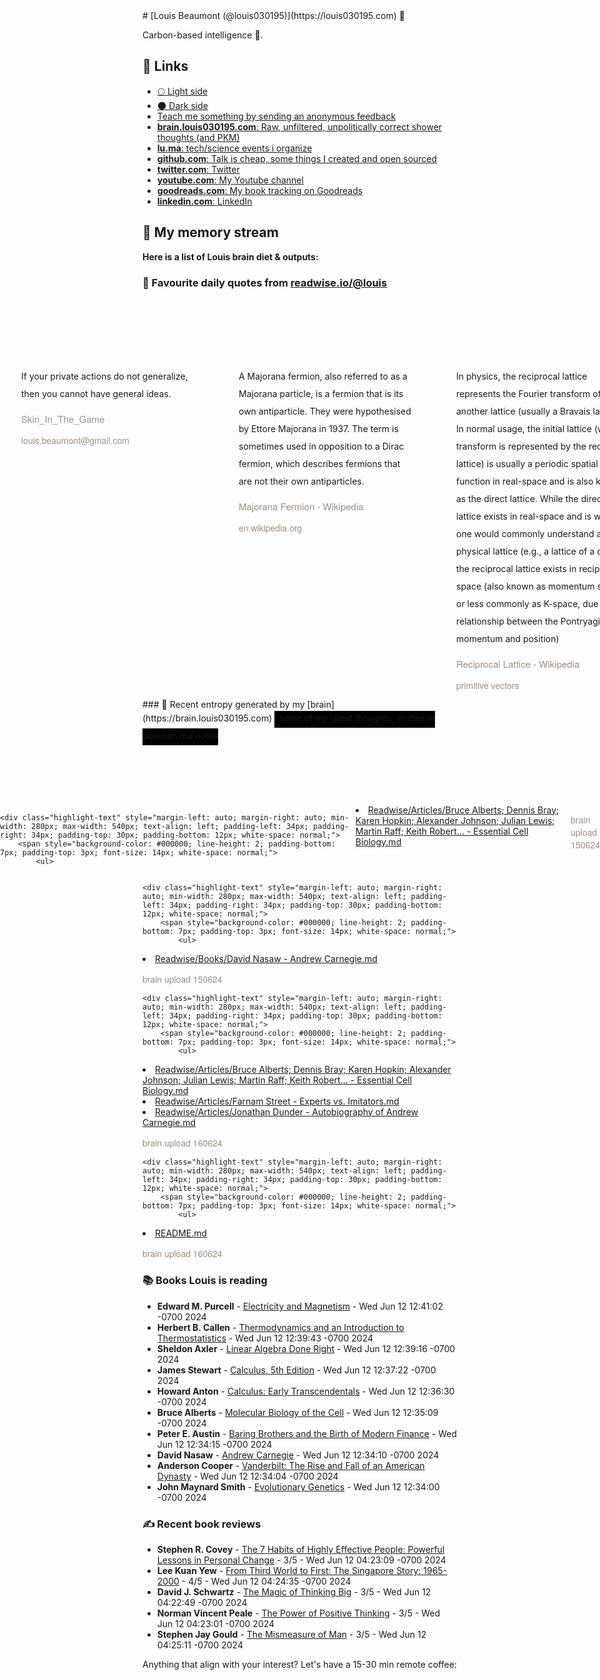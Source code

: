 <link rel="shortcut icon" href="/favicon.ico">
# [Louis Beaumont (@louis030195)](https://louis030195.com) 🤔

Carbon-based intelligence 🐒. 

## 🔗 Links

- [🌕 Light side](https://louisbeaumont.me)
- [🌑 Dark side](https://louis030195.com)
- [Teach me something by sending an anonymous feedback](https://www.admonymous.co/louis030195)
- [**brain.louis030195.com**: Raw, unfiltered, unpolitically correct shower thoughts (and PKM)](https://brain.louis030195.com)
- [**lu.ma**: tech/science events i organize](https://lu.ma/u/louis030195/events?past=1)
- [**github.com**: Talk is cheap, some things I created and open sourced](https://github.com/louis030195)
- [**twitter.com**: Twitter](https://twitter.com/@louis030195)
- [**youtube.com**: My Youtube channel](https://www.youtube.com/channel/UCQyHp-A6Y4hwRt7qmi_TYOQ)
- [**goodreads.com**: My book tracking on Goodreads](https://www.goodreads.com/user/show/103091881-louis-beaumont)
- [**linkedin.com**: LinkedIn](https://www.linkedin.com/in/louis030195)

## 🌊 My memory stream

**Here is a list of Louis brain diet & outputs:**

### 👋 Favourite daily quotes from [readwise.io/@louis](https://readwise.io/@louis)
<div class="some-highlights" style="display: flex;
  margin-left: -50vw;
  left: 50%;
  overflow-x: scroll;
  width: 100vw;
  position: relative; margin-top: 6rem;">
<div class="highlight-text" style="margin-left: auto; margin-right: auto; min-width: 280px; max-width: 540px; text-align: left; padding-left: 34px; padding-right: 34px; padding-top: 30px; padding-bottom: 12px; white-space: normal;">
<span style="background-color: transparent; line-height: 2; padding-bottom: 7px; padding-top: 3px; font-size: 14px; white-space: normal;">
          If your private actions do not generalize, then you cannot have general ideas.
        </span>
<div style="font-family: Helvetica, Arial, sans-serif;">
<div style='font-size: 14px; margin-bottom: 0; margin-top: 10px; font-family: "Raleway", "HelveticaNeue", "Helvetica Neue", Helvetica, Arial, sans-serif; white-space: normal; font-display: swap;'>
<p style="margin-bottom: 0; font-size: 15px; margin-bottom: 2px; color: #9f8e7d">Skin_In_The_Game</p>
<p style="margin-bottom: 0; color: #9f8e7d">louis.beaumont@gmail.com</p>
</div>
</div>
</div>
<div class="highlight-text" style="margin-left: auto; margin-right: auto; min-width: 280px; max-width: 540px; text-align: left; padding-left: 34px; padding-right: 34px; padding-top: 30px; padding-bottom: 12px; white-space: normal;">
<span style="background-color: transparent; line-height: 2; padding-bottom: 7px; padding-top: 3px; font-size: 14px; white-space: normal;">
          A Majorana fermion, also referred to as a Majorana particle, is a fermion that is its own antiparticle. They were hypothesised by Ettore Majorana in 1937. The term is sometimes used in opposition to a Dirac fermion, which describes fermions that are not their own antiparticles.
        </span>
<div style="font-family: Helvetica, Arial, sans-serif;">
<div style='font-size: 14px; margin-bottom: 0; margin-top: 10px; font-family: "Raleway", "HelveticaNeue", "Helvetica Neue", Helvetica, Arial, sans-serif; white-space: normal; font-display: swap;'>
<p style="margin-bottom: 0; font-size: 15px; margin-bottom: 2px; color: #9f8e7d">Majorana Fermion - Wikipedia</p>
<p style="margin-bottom: 0; color: #9f8e7d">en.wikipedia.org</p>
</div>
</div>
</div>
<div class="highlight-text" style="margin-left: auto; margin-right: auto; min-width: 280px; max-width: 540px; text-align: left; padding-left: 34px; padding-right: 34px; padding-top: 30px; padding-bottom: 12px; white-space: normal;">
<span style="background-color: transparent; line-height: 2; padding-bottom: 7px; padding-top: 3px; font-size: 14px; white-space: normal;">
          In physics, the reciprocal lattice represents the Fourier transform of another lattice (usually a Bravais lattice). In normal usage, the initial lattice (whose transform is represented by the reciprocal lattice) is usually a periodic spatial function in real-space and is also known as the direct lattice. While the direct lattice exists in real-space and is what one would commonly understand as a physical lattice (e.g., a lattice of a crystal), the reciprocal lattice exists in reciprocal space (also known as momentum space or less commonly as K-space, due to the relationship between the Pontryagin duals momentum and position)
        </span>
<div style="font-family: Helvetica, Arial, sans-serif;">
<div style='font-size: 14px; margin-bottom: 0; margin-top: 10px; font-family: "Raleway", "HelveticaNeue", "Helvetica Neue", Helvetica, Arial, sans-serif; white-space: normal; font-display: swap;'>
<p style="margin-bottom: 0; font-size: 15px; margin-bottom: 2px; color: #9f8e7d">Reciprocal Lattice - Wikipedia</p>
<p style="margin-bottom: 0; color: #9f8e7d">primitive vectors</p>
</div>
</div>
</div>
</div>
### 🧠 Recent entropy generated by my [brain](https://brain.louis030195.com)
<span style="background-color: #000000; line-height: 2; padding-bottom: 7px; padding-top: 3px; font-size: 14px; white-space: normal;">
    ℹ️ some of my latest thoughts, written in obsidian.md notes
</span>
<div class="some-highlights" style="display: flex;
    margin-left: -50vw;
    left: 50%;
    overflow-x: scroll;
    width: 100vw;
    position: relative; margin-top: 6rem;">
    
    <div class="highlight-text" style="margin-left: auto; margin-right: auto; min-width: 280px; max-width: 540px; text-align: left; padding-left: 34px; padding-right: 34px; padding-top: 30px; padding-bottom: 12px; white-space: normal;">
        <span style="background-color: #000000; line-height: 2; padding-bottom: 7px; padding-top: 3px; font-size: 14px; white-space: normal;">
            <ul>
<li><a href="https://brain.louis030195.com/Readwise/Articles/Bruce%20Alberts%3B%20Dennis%20Bray%3B%20Karen%20Hopkin%3B%20Alexander%20Johnson%3B%20Julian%20Lewis%3B%20Martin%20Raff%3B%20Keith%20Robert...%20-%20Essential%20Cell%20Biology.md">Readwise/Articles/Bruce Alberts; Dennis Bray; Karen Hopkin; Alexander Johnson; Julian Lewis; Martin Raff; Keith Robert... - Essential Cell Biology.md</a></li>
            </ul>
        </span>
        <div style="font-family: Helvetica, Arial, sans-serif;">
            <div style='font-size: 14px; margin-bottom: 0; margin-top: 10px; font-family: "Raleway", "HelveticaNeue", "Helvetica Neue", Helvetica, Arial, sans-serif; white-space: normal; font-display: swap;'>
                <p style="margin-bottom: 0; color: #9f8e7d">brain upload 150624</p>
            </div>
        </div>
    </div>
    

    <div class="highlight-text" style="margin-left: auto; margin-right: auto; min-width: 280px; max-width: 540px; text-align: left; padding-left: 34px; padding-right: 34px; padding-top: 30px; padding-bottom: 12px; white-space: normal;">
        <span style="background-color: #000000; line-height: 2; padding-bottom: 7px; padding-top: 3px; font-size: 14px; white-space: normal;">
            <ul>
<li><a href="https://brain.louis030195.com/Readwise/Books/David%20Nasaw%20-%20Andrew%20Carnegie.md">Readwise/Books/David Nasaw - Andrew Carnegie.md</a></li>
            </ul>
        </span>
        <div style="font-family: Helvetica, Arial, sans-serif;">
            <div style='font-size: 14px; margin-bottom: 0; margin-top: 10px; font-family: "Raleway", "HelveticaNeue", "Helvetica Neue", Helvetica, Arial, sans-serif; white-space: normal; font-display: swap;'>
                <p style="margin-bottom: 0; color: #9f8e7d">brain upload 150624</p>
            </div>
        </div>
    </div>
    

    <div class="highlight-text" style="margin-left: auto; margin-right: auto; min-width: 280px; max-width: 540px; text-align: left; padding-left: 34px; padding-right: 34px; padding-top: 30px; padding-bottom: 12px; white-space: normal;">
        <span style="background-color: #000000; line-height: 2; padding-bottom: 7px; padding-top: 3px; font-size: 14px; white-space: normal;">
            <ul>
<li><a href="https://brain.louis030195.com/Readwise/Articles/Bruce%20Alberts%3B%20Dennis%20Bray%3B%20Karen%20Hopkin%3B%20Alexander%20Johnson%3B%20Julian%20Lewis%3B%20Martin%20Raff%3B%20Keith%20Robert...%20-%20Essential%20Cell%20Biology.md">Readwise/Articles/Bruce Alberts; Dennis Bray; Karen Hopkin; Alexander Johnson; Julian Lewis; Martin Raff; Keith Robert... - Essential Cell Biology.md</a></li>
<li><a href="https://brain.louis030195.com/Readwise/Articles/Farnam%20Street%20-%20Experts%20vs.%20Imitators.md">Readwise/Articles/Farnam Street - Experts vs. Imitators.md</a></li>
<li><a href="https://brain.louis030195.com/Readwise/Articles/Jonathan%20Dunder%20-%20Autobiography%20of%20Andrew%20Carnegie.md">Readwise/Articles/Jonathan Dunder - Autobiography of Andrew Carnegie.md</a></li>
            </ul>
        </span>
        <div style="font-family: Helvetica, Arial, sans-serif;">
            <div style='font-size: 14px; margin-bottom: 0; margin-top: 10px; font-family: "Raleway", "HelveticaNeue", "Helvetica Neue", Helvetica, Arial, sans-serif; white-space: normal; font-display: swap;'>
                <p style="margin-bottom: 0; color: #9f8e7d">brain upload 160624</p>
            </div>
        </div>
    </div>
    

    <div class="highlight-text" style="margin-left: auto; margin-right: auto; min-width: 280px; max-width: 540px; text-align: left; padding-left: 34px; padding-right: 34px; padding-top: 30px; padding-bottom: 12px; white-space: normal;">
        <span style="background-color: #000000; line-height: 2; padding-bottom: 7px; padding-top: 3px; font-size: 14px; white-space: normal;">
            <ul>
<li><a href="https://brain.louis030195.com/README.md">README.md</a></li>
            </ul>
        </span>
        <div style="font-family: Helvetica, Arial, sans-serif;">
            <div style='font-size: 14px; margin-bottom: 0; margin-top: 10px; font-family: "Raleway", "HelveticaNeue", "Helvetica Neue", Helvetica, Arial, sans-serif; white-space: normal; font-display: swap;'>
                <p style="margin-bottom: 0; color: #9f8e7d">brain upload 160624</p>
            </div>
        </div>
    </div>
    
</div>


### 📚 Books Louis is reading

-   **Edward M. Purcell**  - [Electricity and Magnetism](https://www.goodreads.com/book/show/308655.Electricity_and_Magnetism) - Wed Jun 12 12:41:02 -0700 2024
-   **Herbert B. Callen**  - [Thermodynamics and an Introduction to Thermostatistics](https://www.goodreads.com/book/show/183469.Thermodynamics_and_an_Introduction_to_Thermostatistics) - Wed Jun 12 12:39:43 -0700 2024
-   **Sheldon Axler**  - [Linear Algebra Done Right](https://www.goodreads.com/book/show/309768.Linear_Algebra_Done_Right) - Wed Jun 12 12:39:16 -0700 2024
-   **James Stewart**  - [Calculus, 5th Edition](https://www.goodreads.com/book/show/61297.Calculus_5th_Edition) - Wed Jun 12 12:37:22 -0700 2024
-   **Howard Anton**  - [Calculus: Early Transcendentals](https://www.goodreads.com/book/show/939195.Calculus) - Wed Jun 12 12:36:30 -0700 2024
-   **Bruce Alberts**  - [Molecular Biology of the Cell](https://www.goodreads.com/book/show/13400.Molecular_Biology_of_the_Cell) - Wed Jun 12 12:35:09 -0700 2024
-   **Peter E. Austin**  - [Baring Brothers and the Birth of Modern Finance](https://www.goodreads.com/book/show/18642712-baring-brothers-and-the-birth-of-modern-finance) - Wed Jun 12 12:34:15 -0700 2024
-   **David Nasaw**  - [Andrew Carnegie](https://www.goodreads.com/book/show/5486.Andrew_Carnegie) - Wed Jun 12 12:34:10 -0700 2024
-   **Anderson Cooper**  - [Vanderbilt: The Rise and Fall of an American Dynasty](https://www.goodreads.com/book/show/56382342-vanderbilt) - Wed Jun 12 12:34:04 -0700 2024
-   **John Maynard Smith**  - [Evolutionary Genetics](https://www.goodreads.com/book/show/1456010.Evolutionary_Genetics) - Wed Jun 12 12:34:00 -0700 2024

### ✍ Recent book reviews

-   **Stephen R. Covey**  - [The 7 Habits of Highly Effective People: Powerful Lessons in Personal Change](https://www.goodreads.com/book/show/36072.The_7_Habits_of_Highly_Effective_People) - 3/5 - Wed Jun 12 04:23:09 -0700 2024
-   **Lee Kuan Yew**  - [From Third World to First: The Singapore Story: 1965-2000](https://www.goodreads.com/book/show/144409.From_Third_World_to_First) - 4/5 - Wed Jun 12 04:24:35 -0700 2024
-   **David J. Schwartz**  - [The Magic of Thinking Big](https://www.goodreads.com/book/show/759945.The_Magic_of_Thinking_Big) - 3/5 - Wed Jun 12 04:22:49 -0700 2024
-   **Norman Vincent Peale**  - [The Power of Positive Thinking](https://www.goodreads.com/book/show/1134122.The_Power_of_Positive_Thinking) - 3/5 - Wed Jun 12 04:23:01 -0700 2024
-   **Stephen Jay Gould**  - [The Mismeasure of Man](https://www.goodreads.com/book/show/54218.The_Mismeasure_of_Man) - 3/5 - Wed Jun 12 04:25:11 -0700 2024

Anything that align with your interest? Let's have a 15-30 min remote coffee:


<div style="width:100%;height:100%;overflow:scroll" id="my-cal-inline"></div>
<script type="text/javascript">
  (function (C, A, L) { let p = function (a, ar) { a.q.push(ar); }; let d = C.document; C.Cal = C.Cal || function () { let cal = C.Cal; let ar = arguments; if (!cal.loaded) { cal.ns = {}; cal.q = cal.q || []; d.head.appendChild(d.createElement("script")).src = A; cal.loaded = true; } if (ar[0] === L) { const api = function () { p(api, arguments); }; const namespace = ar[1]; api.q = api.q || []; typeof namespace === "string" ? (cal.ns[namespace] = api) && p(api, ar) : p(cal, ar); return; } p(cal, ar); }; })(window, "https://app.cal.com/embed/embed.js", "init");
Cal("init", "cof", {origin:"https://cal.com"});

  Cal.ns.cof("inline", {
	elementOrSelector:"#my-cal-inline",
	calLink: "louis030195/cof",
	layout: "month_view"
  });
  
  Cal.ns.cof("ui", {"styles":{"branding":{"brandColor":"#000000"}},"hideEventTypeDetails":false,"layout":"month_view"});
  </script>
  
